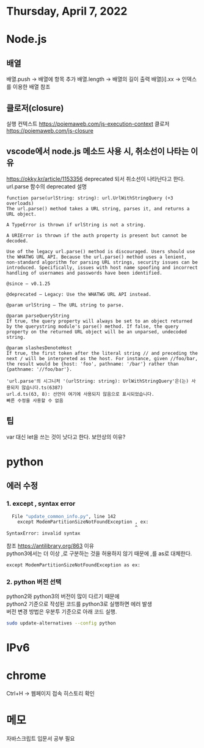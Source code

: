 # Thursday, April 7, 2022
# Node.js
## 배열
배열.push -> 배열에 항목 추가
배열.length -> 배열의 길이 출력
배열[i].xx -> 인덱스를 이용한 배열 참조
## 클로저(closure)
실행 컨텍스트
https://poiemaweb.com/js-execution-context
클로저
https://poiemaweb.com/js-closure
## vscode에서 node.js 메소드 사용 시, 취소선이 나타는 이유
https://okky.kr/article/1153356
deprecated 되서 취소선이 나타난다고 한다.  
url.parse 함수의 deprecated 설명
```
function parse(urlString: string): url.UrlWithStringQuery (+3 overloads)
The url.parse() method takes a URL string, parses it, and returns a URL object.

A TypeError is thrown if urlString is not a string.

A URIError is thrown if the auth property is present but cannot be decoded.

Use of the legacy url.parse() method is discouraged. Users should use the WHATWG URL API. Because the url.parse() method uses a lenient, non-standard algorithm for parsing URL strings, security issues can be introduced. Specifically, issues with host name spoofing and incorrect handling of usernames and passwords have been identified.

@since — v0.1.25

@deprecated — Legacy: Use the WHATWG URL API instead.

@param urlString — The URL string to parse.

@param parseQueryString
If true, the query property will always be set to an object returned by the querystring module's parse() method. If false, the query property on the returned URL object will be an unparsed, undecoded string.

@param slashesDenoteHost
If true, the first token after the literal string // and preceding the next / will be interpreted as the host. For instance, given //foo/bar, the result would be {host: 'foo', pathname: '/bar'} rather than {pathname: '//foo/bar'}.

'url.parse'의 시그니처 '(urlString: string): UrlWithStringQuery'은(는) 사용되지 않습니다.ts(6387)
url.d.ts(63, 8): 선언이 여기에 사용되지 않음으로 표시되었습니다.
빠른 수정을 사용할 수 없음
```
## 팁
var 대신 let을 쓰는 것이 낫다고 한다. 보안상의 이유?
# python
## 에러 수정
### 1. except , syntax error
``` bash
  File "update_common_info.py", line 142
    except ModemPartitionSizeNotFoundException , ex:
                                               ^
SyntaxError: invalid syntax
```
참조
https://antilibrary.org/863
이유  
python3에서는 더 이상 ,로 구분하는 것을 허용하지 않기 때문에
,를 as로 대체한다.
``` bash
except ModemPartitionSizeNotFoundException as ex:
```
### 2. python 버전 선택
python2와 python3의 버전이 많이 다르기 때문에  
python2 기준으로 작성된 코드를 python3로 실행하면 에러 발생  
버전 변경 방법은 우분투 기준으로 아래 코드 실행.
``` bash
sudo update-alternatives --config python
```

# IPv6


# chrome
Ctrl+H -> 웹페이지 접속 히스토리 확인

# 메모
자바스크립트 입문서 공부 필요